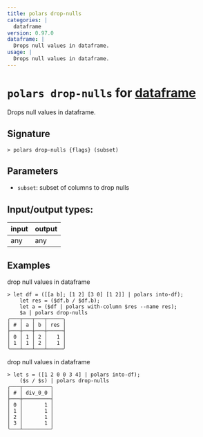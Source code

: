 ```yaml
---
title: polars drop-nulls
categories: |
  dataframe
version: 0.97.0
dataframe: |
  Drops null values in dataframe.
usage: |
  Drops null values in dataframe.
---
```

<!-- This file is automatically generated. Please edit the command in https://github.com/nushell/nushell instead. -->

# `polars drop-nulls` for [dataframe](/commands/categories/dataframe.md)

<div class='command-title'>Drops null values in dataframe.</div>

## Signature

```> polars drop-nulls {flags} (subset)```

## Parameters

 -  `subset`: subset of columns to drop nulls


## Input/output types:

| input | output |
| ----- | ------ |
| any   | any    |

## Examples

drop null values in dataframe
```nu
> let df = ([[a b]; [1 2] [3 0] [1 2]] | polars into-df);
    let res = ($df.b / $df.b);
    let a = ($df | polars with-column $res --name res);
    $a | polars drop-nulls
╭───┬───┬───┬─────╮
│ # │ a │ b │ res │
├───┼───┼───┼─────┤
│ 0 │ 1 │ 2 │   1 │
│ 1 │ 1 │ 2 │   1 │
╰───┴───┴───┴─────╯

```

drop null values in dataframe
```nu
> let s = ([1 2 0 0 3 4] | polars into-df);
    ($s / $s) | polars drop-nulls
╭───┬─────────╮
│ # │ div_0_0 │
├───┼─────────┤
│ 0 │       1 │
│ 1 │       1 │
│ 2 │       1 │
│ 3 │       1 │
╰───┴─────────╯

```
